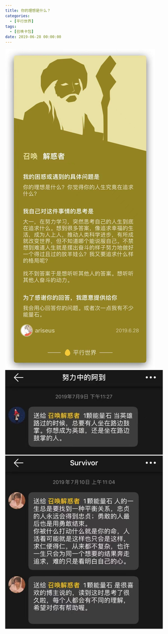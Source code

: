 ```yaml
---
title: 你的理想是什么？
categories:
  - [平行世界]
tags:
  - [召唤卡包]
date: 2019-06-28 00:00:00
---
```


![](/images/nidelixiang.jpg)
![](/images/nidelixiang_yingxiong.jpg)
![](/images/nidelixiang_qiurenderen.jpg)
